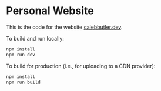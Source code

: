 # Personal Website

This is the code for the website [calebbutler.dev](https://www.calebbutler.dev).

To build and run locally:

```sh
npm install
npm run dev
```

To build for production (i.e., for uploading to a CDN provider):

```sh
npm install
npm run build
```
